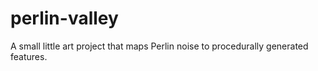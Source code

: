 # perlin-valley
A small little art project that maps Perlin noise to procedurally generated features.
